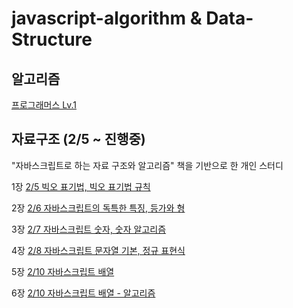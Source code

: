 # javascript-algorithm & Data-Structure

## 알고리즘

[프로그래머스 Lv.1](https://github.com/leeheejuuun/javascript-algorithm/tree/main/programmers/Level.1)

## 자료구조 (2/5 ~ 진행중)

"자바스크립트로 하는 자료 구조와 알고리즘" 책을 기반으로 한 개인 스터디

1장 [2/5 빅오 표기법, 빅오 표기법 규칙](https://github.com/leeheejuuun/javascript-algorithm/blob/main/datastructure/1%EC%9E%A5%20%EB%B9%85%EC%98%A4%20%ED%91%9C%EA%B8%B0%EB%B2%95.md)

2장 [2/6 자바스크립트의 독특한 특징, 등가와 형](https://github.com/leeheejuuun/javascript-algorithm-datastructure/blob/main/datastructure/2%EC%9E%A5%20%EC%9E%90%EB%B0%94%EC%8A%A4%ED%81%AC%EB%A6%BD%ED%8A%B8%EC%9D%98%20%EB%8F%85%ED%8A%B9%ED%95%9C%20%ED%8A%B9%EC%A7%95.md)

3장 [2/7 자바스크립트 숫자, 숫자 알고리즘](https://github.com/leeheejuuun/javascript-algorithm-datastructure/blob/main/datastructure/3%EC%9E%A5%20%EC%9E%90%EB%B0%94%EC%8A%A4%ED%81%AC%EB%A6%BD%ED%8A%B8%20%EC%88%AB%EC%9E%90.md)

4장 [2/8 자바스크립트 문자열 기본, 정규 표현식](https://github.com/leeheejuuun/javascript-algorithm-datastructure/blob/main/datastructure/4%EC%9E%A5%20%EC%9E%90%EB%B0%94%EC%8A%A4%ED%81%AC%EB%A6%BD%ED%8A%B8%20%EB%AC%B8%EC%9E%90%EC%97%B4.md)

5장 [2/10 자바스크립트 배열](https://github.com/leeheejuuun/javascript-algorithm-datastructure/blob/main/datastructure/5%EC%9E%A5%20%EC%9E%90%EB%B0%94%EC%8A%A4%ED%81%AC%EB%A6%BD%ED%8A%B8%20%EB%B0%B0%EC%97%B4.md)

6장 [2/10 자바스크립트 배열 - 알고리즘]()
